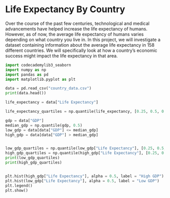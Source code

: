 # Life Expectancy By Country
Over the course of the past few centuries, technological and medical advancements have helped increase the life expectancy of humans. However, as of now, the average life expectancy of humans varies depending on what country you live in.
In this project, we will investigate a dataset containing information about the average life expectancy in 158 different countries. We will specifically look at how a country’s economic success might impact the life expectancy in that area.

```python
import codecademylib3_seaborn
import numpy as np
import pandas as pd
import matplotlib.pyplot as plt

data = pd.read_csv("country_data.csv")
print(data.head())

life_expectancy = data["Life Expectancy"]

life_expectancy_quartiles = np.quantile(life_expectancy, [0.25, 0.5, 0.75])

gdp = data["GDP"]
median_gdp = np.quantile(gdp, 0.5)
low_gdp = data[data["GDP"] <= median_gdp]
high_gdp = data[data["GDP"] > median_gdp]


low_gdp_quartiles = np.quantile(low_gdp["Life Expectancy"], [0.25, 0.5, 0.75])
high_gdp_quartiles = np.quantile(high_gdp["Life Expectancy"], [0.25, 0.5, 0.75])
print(low_gdp_quartiles)
print(high_gdp_quartiles)


plt.hist(high_gdp["Life Expectancy"], alpha = 0.5, label = "High GDP")
plt.hist(low_gdp["Life Expectancy"], alpha = 0.5, label = "Low GDP")
plt.legend()
plt.show()
```